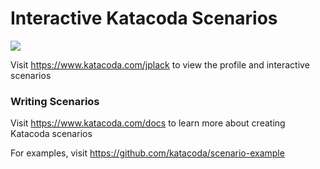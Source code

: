 # Interactive Katacoda Scenarios

[![](http://shields.katacoda.com/katacoda/jplack/count.svg)](https://www.katacoda.com/jplack "Get your profile on Katacoda.com")

Visit https://www.katacoda.com/jplack to view the profile and interactive scenarios

### Writing Scenarios
Visit https://www.katacoda.com/docs to learn more about creating Katacoda scenarios

For examples, visit https://github.com/katacoda/scenario-example
